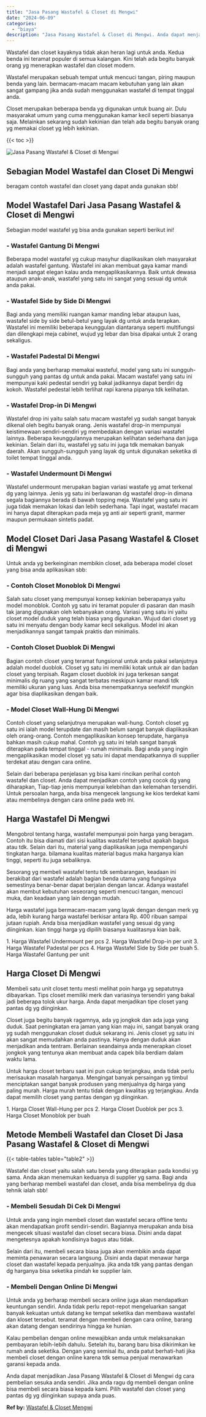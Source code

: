 ```yaml
---
title: "Jasa Pasang Wastafel & Closet di Mengwi"
date: "2024-06-09"
categories: 
  - "biaya"
description: "Jasa Pasang Wastafel & Closet di Mengwi. Anda dapat menjadikan Jasa Pasang Wastafel & Closet di Mengwi dg cara pembelian sesuka anda sendiri. Jika anda ragu..."
---
```


Wastafel dan closet kayaknya tidak akan heran lagi untuk anda. Kedua benda ini teramat populer di semua kalangan. Kini telah ada begitu banyak orang yg menerapkan wastafel dan closet modern.

Wastafel merupakan sebuah tempat untuk mencuci tangan, piring maupun benda yang lain. bermacam-macam macam kebutuhan yang lain akan sangat gampang jika anda sudah menggunakan wastafel di tempat tinggal anda.

Closet merupakan beberapa benda yg digunakan untuk buang air. Dulu masyarakat umum yang cuma menggunakan kamar kecil seperti biasanya saja. Melainkan sekarang sudah kekinian dan telah ada begitu banyak orang yg memakai closet yg lebih kekinian.

{{< toc >}}

![Jasa Pasang Wastafel & Closet di Mengwi](/images/wastafel-closet-murah48.png)

## Sebagian Model Wastafel dan Closet Di Mengwi

beragam contoh wastafel dan closet yang dapat anda gunakan sbb!

## Model Wastafel Dari Jasa Pasang Wastafel & Closet di Mengwi

Sebagian model wastafel yg bisa anda gunakan seperti berikut ini!

### \- Wastafel Gantung Di Mengwi

Beberapa model wastafel yg cukup masyhur diaplikasikan oleh masyarakat adalah wastafel gantung. Wastafel ini akan membuat gaya kamar mandi menjadi sangat elegan kalau anda mengaplikasikannya. Baik untuk dewasa ataupun anak-anak, wastafel yang satu ini sangat yang sesuai dg untuk anda pakai.

### \- Wastafel Side by Side Di Mengwi

Bagi anda yang memiliki ruangan kamar manding lebar ataupun luas, wastafel side by side betul-betul yang layak dg untuk anda terapkan. Wastafel ini memiliki beberapa keunggulan diantaranya seperti multifungsi dan dilengkapi meja cabinet, wujud yg lebar dan bisa dipakai untuk 2 orang sekaligus.

### \- Wastafel Padestal Di Mengwi

Bagi anda yang berharap memakai wasteful, model yang satu ini sungguh-sungguh yang pantas dg untuk anda pakai. Macam wastafel yang satu ini mempunyai kaki pedestal sendiri yg bakal jadikannya dapat berdiri dg kokoh. Wastafel pedestal lebih terlihat rapi karena pipanya tdk kelihatan.

### \- Wastafel Drop-in Di Mengwi

Wastafel drop ini yaitu salah satu macam wastafel yg sudah sangat banyak dikenal oleh begitu banyak orang. Jenis wastafel drop-in mempunyai keistimewaan sendiri-sendiri yg membedakan dengan variasi wastafel lainnya. Beberapa keunggulannya merupakan kelihatan sederhana dan juga kekinian. Selain dari itu, wastafel yg satu ini juga tdk memakan banyak daerah. Akan sungguh-sungguh yang layak dg untuk digunakan seketika di toilet tempat tinggal anda.

### \- Wastafel Undermount Di Mengwi

Wastafel undermount merupakan bagian variasi wastafe yg amat terkenal dg yang lainnya. Jenis yg satu ini berlawanan dg wastafel drop-in dimana segala bagiannya berada di bawah topping meja. Wastafel yang satu ini juga tidak memakan lokasi dan lebih sederhana. Tapi ingat, wastafel macam ini hanya dapat diterapkan pada meja yg anti air seperti granit, marmer maupun permukaan sintetis padat.

## Model Closet Dari Jasa Pasang Wastafel & Closet di Mengwi

Untuk anda yg berkeinginan membikin closet, ada beberapa model closet yang bisa anda aplikasikan sbb:

### \- Contoh Closet Monoblok Di Mengwi

Salah satu closet yang mempunyai konsep kekinian beberapanya yaitu model monoblok. Contoh yg satu ini teramat populer di pasaran dan masih tak jarang digunakan oleh kebanyakan orang. Variasi yang satu ini yaitu closet model duduk yang telah biasa yang digunakan. Wujud dari closet yg satu ini menyatu dengan body kamar kecil sekaligus. Model ini akan menjadikannya sangat tampak praktis dan minimalis.

### \- Contoh Closet Duoblok Di Mengwi

Bagian contoh closet yang teramat fungsional untuk anda pakai selanjutnya adalah model duoblok. Closet yg satu ini memiliki kotak untuk air dan badan closet yang terpisah. Ragam closet duoblok ini juga terkesan sangat minimalis dg ruang yang sangat terbatas meskipun kamar mandi tdk memiliki ukuran yang luas. Anda bisa menempatkannya seefektif mungkin agar bisa diaplikasikan dengan baik.

### \- Model Closet Wall-Hung Di Mengwi

Contoh closet yang selanjutnya merupakan wall-hung. Contoh closet yg satu ini ialah model terupdate dan masih belum sangat banyak diaplikasikan oleh orang-orang. Contoh mengaplikasikan konsep terupdate, harganya bahkan masih cukup mahal. Contoh yg satu ini telah sangat banyak diterapkan pada tempat tinggal - rumah minimalis. Bagi anda yang ingin mengaplikasikan model closet yg satu ini dapat mendapatkannya di supplier terdekat atau dengan cara online.

Selain dari beberapa penjelasan yg bisa kami rincikan perihal contoh wastafel dan closet. Anda dapat menjadikan contoh yang cocok dg yang diharapkan, Tiap-tiap jenis mempunyai kelebihan dan kelemahan tersendiri. Untuk persoalan harga, anda bisa mengecek langsung ke kios terdekat kami atau membelinya dengan cara online pada web ini.

## Harga Wastafel Di Mengwi

Mengobrol tentang harga, wastafel mempunyai poin harga yang beragam. Contoh itu bisa diamati dari sisi kualitas wastafel tersebut apakah bagus atau tdk. Selain dari itu, material yang diaplikasikan juga mempengaruhi tingkatan harga. bilamana kualitas material bagus maka harganya kian tinggi, seperti itu juga sebaliknya.

Sesorang yg membeli wastafel tentu tdk sembarangan, keadaan ini berakibat dari wastafel adalah bagian benda utama yang fungsinya semestinya benar-benar dapat berjalan dengan lancar. Adanya wastafel akan membut kebutuhan seseorang seperti mencuci tangan, mencuci muka, dan keadaan yang lain dengan mudah.

Harga wastafel juga bermacam-macam yang layak dengan dengan merk yg ada, lebih kurang harga wastafel berkisar antara Rp. 400 ribuan sampai jutaan rupiah. Anda bisa menjadikan wastafel yang sesuai dg yang diinginkan. kian tinggi harga yg dipilih biasanya kualitasnya kian baik.

1\. Harga Wastafel Undermount per pcs 2. Harga Wastafel Drop-in per unit 3. Harga Wastafel Padestal per pcs 4. Harga Wastafel Side by Side per buah 5. Harga Wastafel Gantung per unit

## Harga Closet Di Mengwi

Membeli satu unit closet tentu mesti melihat poin harga yg sepatutnya dibayarkan. Tips closet memiliki merk dan variasinya tersendiri yang bakal jadi beberapa tolok ukur harga. Anda dapat menjadikan tipe closet yang pantas dg yg diinginkan.

Closet juga begitu banyak ragamnya, ada yg jongkok dan ada juga yang duduk. Saat peningkatan era jaman yang kian maju ini, sangat banyak orang yg sudah menggunakan closet duduk sekarang ini. Jenis closet yg satu ini akan sangat memudahkan anda pastinya. Hanya dengan duduk akan menjadikan anda tentram. Berlainan seandainya anda menerapkan closet jongkok yang tentunya akan membuat anda capek bila berdiam dalam waktu lama.

Untuk harga closet terbaru saat ini pun cukup terjangkau, anda tidak perlu merisaukan masalah harganya. Mengingat banyak persaingan yg timbul menciptakan sangat banyak produsen yang menjualnya dg harga yang paling murah. Harga murah tentu tidak dengan kwalitas yg terjangkau. Anda dapat memilih closet yang pantas dengan yg diinginkan.

1\. Harga Closet Wall-Hung per pcs 2. Harga Closet Duoblok per pcs 3. Harga Closet Monoblok per buah

## Metode Membeli Wastafel dan Closet Di Jasa Pasang Wastafel & Closet di Mengwi

{{< table-tables table="table2" >}}

Wastafel dan closet yaitu salah satu benda yang diterapkan pada kondisi yg sama. Anda akan menemukan keduanya di supplier yg sama. Bagi anda yang berharap membeli wastafel dan closet, anda bisa membelinya dg dua tehnik ialah sbb!

### \- Membeli Sesudah Di Cek Di Mengwi

Untuk anda yang ingin membeli closet dan wastafel secara offline tentu akan mendapatkan profit sendiri-sendiri. Bagiannya merupakan anda bisa mengecek situasi wastafel dan closet secara biasa. Disini anda dapat mengetesnya apakah kondisinya bagus atau tidak.

Selain dari itu, membeli secara biasa juga akan membikin anda dapat meminta penawaran secara langsung. Disini anda dapat menawar harga closet dan wastafel kepada penjualnya. jika anda tdk yang pantas dengan dg harganya bisa seketika pindah ke supplier lain.

### \- Membeli Dengan Online Di Mengwi

Untuk anda yg berharap membeli secara online juga akan mendapatkan keuntungan sendiri. Anda tidak perlu repot-repot mengeluarkan sangat banyak kekuatan untuk datang ke tempat seketika dan membawa wastafel dan kloset tersebut. teramat dengan membeli dengan cara online, barang akan datang dengan sendirinya hingga ke hunian.

Kalau pembelian dengan online mewajibkan anda untuk melaksanakan pembayaran lebih-lebih dahulu. Setelah itu, barang baru bisa dikirimkan ke rumah anda seketika. Dengan yang semisal itu, anda patut berhati-hati jika membeli closet dengan online karena tdk semua penjual menawarkan garansi kepada anda.

Anda dapat menjadikan Jasa Pasang Wastafel & Closet di Mengwi dg cara pembelian sesuka anda sendiri. Jika anda ragu dg membeli dengan online bisa membeli secara biasa kepada kami. Pilih wastafel dan closet yang pantas dg yg diinginkan supaya anda puas.

**Ref by:** [Wastafel & Closet Mengwi](https://id.wikipedia.org/wiki/Wastafel)

